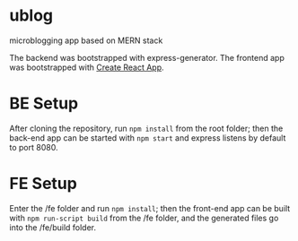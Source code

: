 # ublog
microblogging app based on MERN stack

The backend was bootstrapped with express-generator.
The frontend app was bootstrapped with [Create React App](https://github.com/facebook/create-react-app).

# BE Setup
After cloning the repository, run `npm install` from the root folder; then the back-end app can be started with `npm start` and express listens by default to port 8080.

# FE Setup
Enter the /fe folder and run `npm install`; then the front-end app can be built with `npm run-script build` from the /fe folder, and the generated files go into the /fe/build folder.
